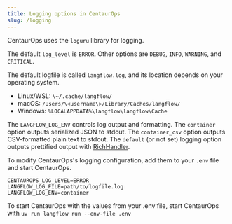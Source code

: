 ```yaml
---
title: Logging options in CentaurOps
slug: /logging
---
```


CentaurOps uses the `loguru` library for logging.

The default `log_level` is `ERROR`. Other options are `DEBUG`, `INFO`, `WARNING`, and `CRITICAL`.

The default logfile is called `langflow.log`, and its location depends on your operating system.

* Linux/WSL: `\~/.cache/langflow/`
* macOS: `/Users/\<username\>/Library/Caches/langflow/`
* Windows: `%LOCALAPPDATA%\langflow\langflow\Cache`

The `LANGFLOW_LOG_ENV` controls log output and formatting. The `container` option outputs serialized JSON to stdout. The `container_csv` option outputs CSV-formatted plain text to stdout. The `default` (or not set) logging option outputs prettified output with [RichHandler](https://rich.readthedocs.io/en/stable/reference/logging.html).

To modify CentaurOps's logging configuration, add them to your `.env` file and start CentaurOps.

```text
CENTAUROPS_LOG_LEVEL=ERROR
LANGFLOW_LOG_FILE=path/to/logfile.log
LANGFLOW_LOG_ENV=container
```

To start CentaurOps with the values from your .env file, start CentaurOps with `uv run langflow run --env-file .env`